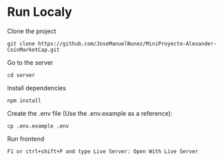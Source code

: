 # Run Localy
Clone the project

    git clone https://github.com/JoseManuelNunez/MiniProyecto-Alexander-CoinMarketCap.git

Go to the server

    cd server

Install dependencies

    npm install

Create the .env file (Use the .env.example as a reference):

    cp .env.example .env

Run frontend

    F1 or ctrl+shift+P and type Live Server: Open With Live Server

